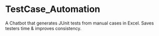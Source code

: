 # TestCase_Automation
A Chatbot that generates JUnit tests from manual cases in Excel. Saves testers time &amp; improves consistency.
